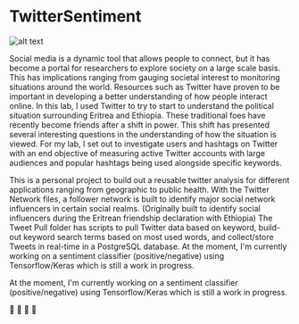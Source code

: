 # TwitterSentiment

![alt text](https://pbs.twimg.com/profile_images/1111729635610382336/_65QFl7B_400x400.png)

Social media is a dynamic tool that allows people to connect, but it has become a portal for researchers to explore society on a large scale basis. This has implications ranging from gauging societal interest to monitoring situations around the world. Resources such as Twitter have proven to be important in developing a better understanding of how people interact online. In this lab, I used Twitter to try to start to understand the political situation surrounding Eritrea and Ethiopia. These traditional foes have recently become friends after a shift in power. This shift has presented several interesting questions in the understanding of how the situation is viewed. For my lab, I set out to investigate users and hashtags on Twitter with an end objective of measuring active Twitter accounts with large audiences and popular hashtags being used alongside specific keywords.



This is a personal project to build out a reusable twitter analysis for different applications ranging from geographic to public health. With the Twitter Network files, a follower network is built to identify major social network influencers in certain social realms. (Originally built to identify social influencers during the Eritrean friendship declaration with Ethiopia) The Tweet Pull folder has scripts to pull Twitter data based on keyword, build-out keyword search terms based on most used words, and collect/store Tweets in real-time in a PostgreSQL database.
At the moment, I'm currently working on a sentiment classifier (positive/negative) using Tensorflow/Keras which is still a work in progress.



At the moment, I'm currently working on a sentiment classifier (positive/negative) using Tensorflow/Keras which is still a work in progress.

:construction: :construction: :construction: :construction:

